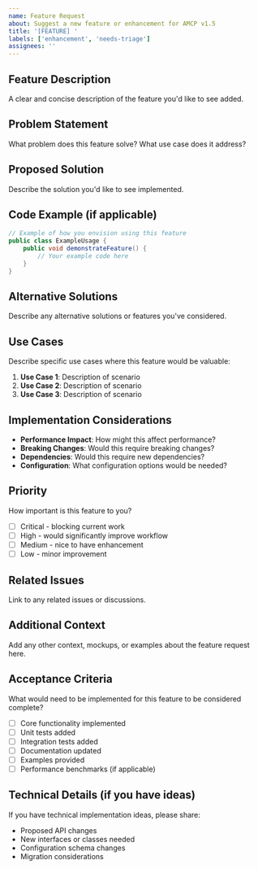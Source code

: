 ```yaml
---
name: Feature Request
about: Suggest a new feature or enhancement for AMCP v1.5
title: '[FEATURE] '
labels: ['enhancement', 'needs-triage']
assignees: ''
---
```


## Feature Description
A clear and concise description of the feature you'd like to see added.

## Problem Statement
What problem does this feature solve? What use case does it address?

## Proposed Solution
Describe the solution you'd like to see implemented.

## Code Example (if applicable)
```java
// Example of how you envision using this feature
public class ExampleUsage {
    public void demonstrateFeature() {
        // Your example code here
    }
}
```

## Alternative Solutions
Describe any alternative solutions or features you've considered.

## Use Cases
Describe specific use cases where this feature would be valuable:

1. **Use Case 1**: Description of scenario
2. **Use Case 2**: Description of scenario
3. **Use Case 3**: Description of scenario

## Implementation Considerations
- **Performance Impact**: How might this affect performance?
- **Breaking Changes**: Would this require breaking changes?
- **Dependencies**: Would this require new dependencies?
- **Configuration**: What configuration options would be needed?

## Priority
How important is this feature to you?
- [ ] Critical - blocking current work
- [ ] High - would significantly improve workflow
- [ ] Medium - nice to have enhancement
- [ ] Low - minor improvement

## Related Issues
Link to any related issues or discussions.

## Additional Context
Add any other context, mockups, or examples about the feature request here.

## Acceptance Criteria
What would need to be implemented for this feature to be considered complete?

- [ ] Core functionality implemented
- [ ] Unit tests added
- [ ] Integration tests added
- [ ] Documentation updated
- [ ] Examples provided
- [ ] Performance benchmarks (if applicable)

## Technical Details (if you have ideas)
If you have technical implementation ideas, please share:
- Proposed API changes
- New interfaces or classes needed
- Configuration schema changes
- Migration considerations